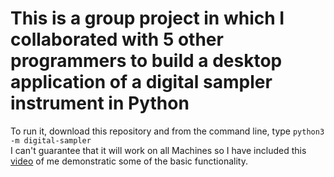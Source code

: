 # This is a group project in which I collaborated with 5 other programmers to build a desktop application of a digital sampler instrument in Python
To run it, download this repository and from the command line, type ``python3 -m digital-sampler``<br>
I can't guarantee that it will work on all Machines so I have included this [video](https://www.youtube.com/watch?v=hGmz3V8Urhc) of me demonstratic some of the basic functionality.



